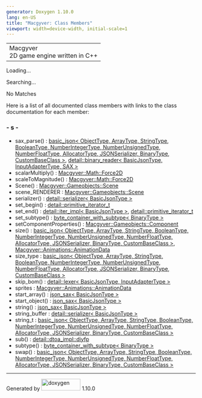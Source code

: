 ```yaml
---
generator: Doxygen 1.10.0
lang: en-US
title: "Macgyver: Class Members"
viewport: width=device-width, initial-scale=1
---
```


<div id="top">

<div id="titlearea">

<table data-cellspacing="0" data-cellpadding="0">
<colgroup>
<col style="width: 100%" />
</colgroup>
<tbody>
<tr id="projectrow" class="odd">
<td id="projectalign"><div id="projectname">
Macgyver
</div>
<div id="projectbrief">
2D game engine written in C++
</div></td>
</tr>
</tbody>
</table>

</div>

<div id="main-nav">

</div>

</div>

<div id="MSearchSelectWindow"
onmouseover="return searchBox.OnSearchSelectShow()"
onmouseout="return searchBox.OnSearchSelectHide()"
onkeydown="return searchBox.OnSearchSelectKey(event)">

</div>

<div id="MSearchResultsWindow">

<div id="MSearchResults">

<div class="SRPage">

<div id="SRIndex">

<div id="SRResults">

</div>

<div id="Loading" class="SRStatus">

Loading...

</div>

<div id="Searching" class="SRStatus">

Searching...

</div>

<div id="NoMatches" class="SRStatus">

No Matches

</div>

</div>

</div>

</div>

</div>

<div class="contents">

<div class="textblock">

Here is a list of all documented class members with links to the class
documentation for each member:

</div>

### <span id="index_s"></span>- s -

- sax_parse() : <a href="classbasic__json.html#a94cbf1844fef86e9301282ad8ca0f822"
  class="el">basic_json&lt; ObjectType, ArrayType, StringType,
  BooleanType, NumberIntegerType, NumberUnsignedType, NumberFloatType,
  AllocatorType, JSONSerializer, BinaryType, CustomBaseClass &gt;</a>,
  <a
  href="classdetail_1_1binary__reader.html#a8e1b5452ae426e1d7b48761859e7f52d"
  class="el">detail::binary_reader&lt; BasicJsonType, InputAdapterType,
  SAX &gt;</a>
- scalarMultiply() : <a
  href="class_macgyver_1_1_math_1_1_force2_d.html#a5cdc9621ffb56d4cc2750fc6a2abc5e2"
  class="el">Macgyver::Math::Force2D</a>
- scaleToMagnitude() : <a
  href="class_macgyver_1_1_math_1_1_force2_d.html#aa4b8fb91dd09c33145a4ec90f6acdc20"
  class="el">Macgyver::Math::Force2D</a>
- Scene() : <a
  href="class_macgyver_1_1_gameobjects_1_1_scene.html#a889f0b8df198aad297ded0d4546a2aad"
  class="el">Macgyver::Gameobjects::Scene</a>
- scene_RENDERER : <a
  href="class_macgyver_1_1_gameobjects_1_1_scene.html#a3fadb341532b9c8d259b05fa3d3f6c95"
  class="el">Macgyver::Gameobjects::Scene</a>
- serializer() : <a
  href="classdetail_1_1serializer.html#a3d025f3aa1e8661554858b8aaab08c3b"
  class="el">detail::serializer&lt; BasicJsonType &gt;</a>
- set_begin() : <a
  href="classdetail_1_1primitive__iterator__t.html#ae05402e355829cd46a9b31365a7b1a49"
  class="el">detail::primitive_iterator_t</a>
- set_end() : <a
  href="classdetail_1_1iter__impl.html#afc94db3b8f35616347c25fae68e09509"
  class="el">detail::iter_impl&lt; BasicJsonType &gt;</a>, <a
  href="classdetail_1_1primitive__iterator__t.html#a761383c368d1c32f11bbeb31a04e6488"
  class="el">detail::primitive_iterator_t</a>
- set_subtype() : <a
  href="classbyte__container__with__subtype.html#aa211ecfe3f0a626e96c54ea7e160491b"
  class="el">byte_container_with_subtype&lt; BinaryType &gt;</a>
- setComponentProperties() : <a
  href="class_macgyver_1_1_gameobjects_1_1_component.html#a0123c164d78ecafbc08686b110997915"
  class="el">Macgyver::Gameobjects::Component</a>
- size() : <a href="classbasic__json.html#a086cbfd1ad4ba83a8127c87467a92f47"
  class="el">basic_json&lt; ObjectType, ArrayType, StringType,
  BooleanType, NumberIntegerType, NumberUnsignedType, NumberFloatType,
  AllocatorType, JSONSerializer, BinaryType, CustomBaseClass &gt;</a>,
  <a
  href="struct_macgyver_1_1_animations_1_1_animation_data.html#a6119069396d7bcd0c727e71a0de48e55"
  class="el">Macgyver::Animations::AnimationData</a>
- size_type : <a href="classbasic__json.html#a2c086af43cf06b1b7118f5351cab3ec9"
  class="el">basic_json&lt; ObjectType, ArrayType, StringType,
  BooleanType, NumberIntegerType, NumberUnsignedType, NumberFloatType,
  AllocatorType, JSONSerializer, BinaryType, CustomBaseClass &gt;</a>
- skip_bom() : <a href="classdetail_1_1lexer.html#a04ae0c7807a761f4162ff42290be5490"
  class="el">detail::lexer&lt; BasicJsonType, InputAdapterType &gt;</a>
- sprites : <a
  href="struct_macgyver_1_1_animations_1_1_animation_data.html#a4a0bde5d5a63d192626b23bc418036b3"
  class="el">Macgyver::Animations::AnimationData</a>
- start_array() : <a href="structjson__sax.html#afc4d5c0d123f2e3c939060a778c4f22c"
  class="el">json_sax&lt; BasicJsonType &gt;</a>
- start_object() : <a href="structjson__sax.html#a54a0883df64f40664395e3dad674aaa5"
  class="el">json_sax&lt; BasicJsonType &gt;</a>
- string() : <a href="structjson__sax.html#a3da9ee0c61f1a37e6c6a3d2dccb16765"
  class="el">json_sax&lt; BasicJsonType &gt;</a>
- string_buffer : <a
  href="classdetail_1_1serializer.html#a27a61728ed0fbc65de009286531a6e70"
  class="el">detail::serializer&lt; BasicJsonType &gt;</a>
- string_t : <a href="classbasic__json.html#ac8c9cde32146e6c343e1960aefc11fba"
  class="el">basic_json&lt; ObjectType, ArrayType, StringType,
  BooleanType, NumberIntegerType, NumberUnsignedType, NumberFloatType,
  AllocatorType, JSONSerializer, BinaryType, CustomBaseClass &gt;</a>
- sub() : <a
  href="structdetail_1_1dtoa__impl_1_1diyfp.html#a75142bace0b78b1e1433b1d35a7ff252"
  class="el">detail::dtoa_impl::diyfp</a>
- subtype() : <a
  href="classbyte__container__with__subtype.html#a678460360dd494c33fbfde782e7c8201"
  class="el">byte_container_with_subtype&lt; BinaryType &gt;</a>
- swap() : <a href="classbasic__json.html#a1a94e5348ebb34852092d51a44e21d24"
  class="el">basic_json&lt; ObjectType, ArrayType, StringType,
  BooleanType, NumberIntegerType, NumberUnsignedType, NumberFloatType,
  AllocatorType, JSONSerializer, BinaryType, CustomBaseClass &gt;</a>

</div>

------------------------------------------------------------------------

<span class="small">Generated
by [<img src="doxygen.svg" class="footer" width="104" height="31"
alt="doxygen" />](https://www.doxygen.org/index.html) 1.10.0</span>
